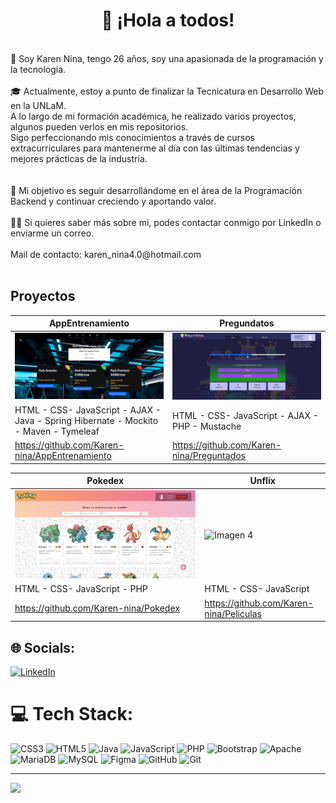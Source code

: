 <h1 align="center">👋 ¡Hola a todos!</h1>
<br>🌟 Soy Karen Nina, tengo 26 años, soy una apasionada de la programación y la tecnología. <br><br>🎓 Actualmente, estoy a punto de finalizar la Tecnicatura en Desarrollo Web en la UNLaM. <br>A lo largo de mi formación académica, he realizado varios proyectos, algunos pueden verlos en mis repositorios. <br>Sigo perfeccionando mis conocimientos a través de cursos extracurriculares para mantenerme al día con las últimas tendencias y mejores prácticas de la industria.<br><br><br>🎯 Mi objetivo es seguir desarrollándome en el área de la Programación Backend y continuar creciendo y aportando valor.<br><br>👨‍💻 Si quieres saber más sobre mi, podes contactar conmigo por LinkedIn o enviarme un correo.<br><br>Mail de contacto: karen_nina4.0@hotmail.com<br><br>

## Proyectos

| AppEntrenamiento                                                                     | Pregundatos                                     |
|--------------------------------------------------------------------------------------|-------------------------------------------------|
| ![Imagen 1](/imagenes/entrenamiento.png)                                             | ![Imagen 2](/imagenes/pregundatos.png)          |
| HTML - CSS- JavaScript - AJAX - Java - Spring Hibernate - Mockito - Maven - Tymeleaf | HTML - CSS- JavaScript - AJAX - PHP -  Mustache |
|https://github.com/Karen-nina/AppEntrenamiento                                        |https://github.com/Karen-nina/Preguntados|


| Pokedex                                         | Unflix                                        |
|-------------------------------------------------|-----------------------------------------------|
| ![Imagen 3](/imagenes/pokedex.png)              | ![Imagen 4](/imagenes/unflix.png)            |
| HTML - CSS- JavaScript - PHP                    | HTML - CSS- JavaScript                        |
|https://github.com/Karen-nina/Pokedex            | https://github.com/Karen-nina/Peliculas       |



## 🌐 Socials:
[![LinkedIn](https://img.shields.io/badge/LinkedIn-%230077B5.svg?logo=linkedin&logoColor=white)](linkedin.com/in/karen-nina-2905b3177) 

# 💻 Tech Stack:
![CSS3](https://img.shields.io/badge/css3-%231572B6.svg?style=for-the-badge&logo=css3&logoColor=white) ![HTML5](https://img.shields.io/badge/html5-%23E34F26.svg?style=for-the-badge&logo=html5&logoColor=white) ![Java](https://img.shields.io/badge/java-%23ED8B00.svg?style=for-the-badge&logo=openjdk&logoColor=white) ![JavaScript](https://img.shields.io/badge/javascript-%23323330.svg?style=for-the-badge&logo=javascript&logoColor=%23F7DF1E) ![PHP](https://img.shields.io/badge/php-%23777BB4.svg?style=for-the-badge&logo=php&logoColor=white) ![Bootstrap](https://img.shields.io/badge/bootstrap-%238511FA.svg?style=for-the-badge&logo=bootstrap&logoColor=white) ![Apache](https://img.shields.io/badge/apache-%23D42029.svg?style=for-the-badge&logo=apache&logoColor=white) ![MariaDB](https://img.shields.io/badge/MariaDB-003545?style=for-the-badge&logo=mariadb&logoColor=white) ![MySQL](https://img.shields.io/badge/mysql-4479A1.svg?style=for-the-badge&logo=mysql&logoColor=white) ![Figma](https://img.shields.io/badge/figma-%23F24E1E.svg?style=for-the-badge&logo=figma&logoColor=white) ![GitHub](https://img.shields.io/badge/github-%23121011.svg?style=for-the-badge&logo=github&logoColor=white) ![Git](https://img.shields.io/badge/git-%23F05033.svg?style=for-the-badge&logo=git&logoColor=white)

---
[![](https://visitcount.itsvg.in/api?id=Karen-nina&icon=0&color=0)](https://visitcount.itsvg.in)

